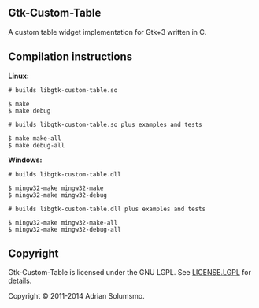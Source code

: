 ## Gtk-Custom-Table

A custom table widget implementation for Gtk+3 written in C.

## Compilation instructions

**Linux:**

    # builds libgtk-custom-table.so

    $ make
    $ make debug

    # builds libgtk-custom-table.so plus examples and tests

    $ make make-all
    $ make debug-all
    
**Windows:**

    # builds libgtk-custom-table.dll

    $ mingw32-make mingw32-make
    $ mingw32-make mingw32-debug

    # builds libgtk-custom-table.dll plus examples and tests

    $ mingw32-make mingw32-make-all
    $ mingw32-make mingw32-debug-all

## Copyright

Gtk-Custom-Table is licensed under the GNU LGPL. See [LICENSE.LGPL](https://github.com/honeymustard/gtk-custom-table/blob/master/LICENSE.LGPL) for details.

Copyright &copy; 2011-2014 Adrian Solumsmo.

